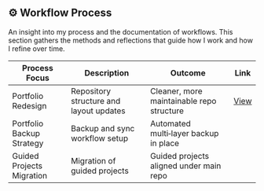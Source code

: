 ## ⚙️ Workflow Process

An insight into my process and the documentation of workflows. This section gathers the methods and reflections that guide how I work and how I refine over time.


| Process Focus              | Description                               | Outcome                                   | Link |
|-----------------------------|-------------------------------------------|-------------------------------------------|------|
| Portfolio Redesign          | Repository structure and layout updates   | Cleaner, more maintainable repo structure  | [View](https://github.com/musman-uk/portfolio/blob/main/workflow-process/portfolio-design/README.md) |
| Portfolio Backup Strategy   | Backup and sync workflow setup            | Automated multi‑layer backup in place      |      |
| Guided Projects Migration   | Migration of guided projects     | Guided projects aligned under main repo    |      |

